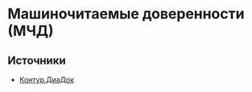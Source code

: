 # Машиночитаемые доверенности (МЧД)

## Источники

+ [Контур.ДиаДок](https://www.diadoc.ru/articles/22019-mashinochitaemye_doverennosti_mchd#header_22019_1)
